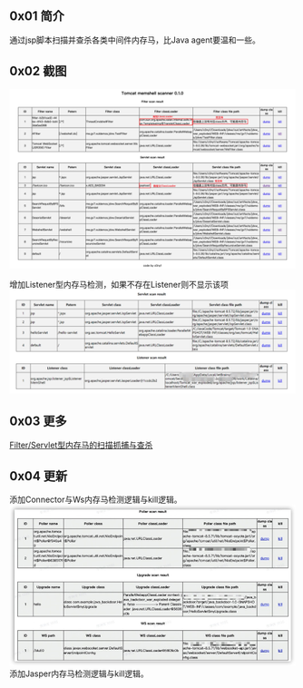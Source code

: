 ## 0x01 简介
通过jsp脚本扫描并查杀各类中间件内存马，比Java agent要温和一些。

## 0x02 截图
![](media/16620944080148/16620944510587.png)


增加Listener型内存马检测，如果不存在Listener则不显示该项
![](media/16620944080148/16620944607954.png)



## 0x03 更多
[Filter/Servlet型内存马的扫描抓捕与查杀](https://gv7.me/articles/2020/filter-servlet-type-memshell-scan-capture-and-kill/)

## 0x04 更新
添加Connector与Ws内存马检测逻辑与kill逻辑。
![1662094214956](media/16620944080148/1662094214956.jpg)
添加Jasper内存马检测逻辑与kill逻辑。
